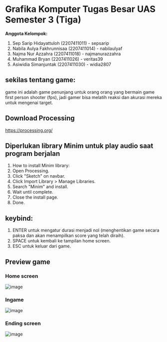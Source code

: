 # Grafika Komputer Tugas Besar UAS Semester 3 (Tiga)

**Anggota Kelompok:**
1. Sep Sarip Hidayattuloh (2207411011) - sepsarip
2. Nabila Aulya Fakhrunnisaa (2207411014) - nabilaulyaf
3. Najma Nur Azzahra (2207411018) - najmanurazzahra
4. Muhammad Bryan (2207411026) - veritas39
5. Asiwidia Simanjuntak (2207411030) - widia2807

## sekilas tentang game:
game ini adalah game penunjang untuk orang orang yang bermain game first person shooter (fps), jadi gamer bisa melatih reaksi dan akurasi mereka untuk mengenai target.

## Download Processing
https://processing.org/

## **Diperlukan library Minim untuk play audio saat program berjalan**
1. How to install Minim library:
2. Open Processing.
3. Click "Sketch" on navbar.
4. Click Import Library > Manage Libraries.
5. Search "Minim" and install.
6. Wait until complete.
7. Close the install page.
8. Done.

## keybind:
1. ENTER untuk mengatur durasi menjadi nol (menghentikan game secara paksa dan akan menampilkan score yang telah diraih).
2. SPACE untuk kembali ke tampilan home screen.
3. ESC untuk keluar dari game.


## Preview game
### Home screen
![image](https://github.com/veritas39/grafkom_uas_s3/assets/155815344/71e9e771-c6bc-41e0-928a-fc6ca8bfb99f)

### Ingame
![image](https://github.com/veritas39/grafkom_uas_s3/assets/155815344/0d7fe6ac-37c5-4bbe-867c-62b0ce70903a)


### Ending screen
![image](https://github.com/veritas39/grafkom_uas_s3/assets/155815344/ddcd528c-1e8d-433f-baba-dcb831e764a8)
